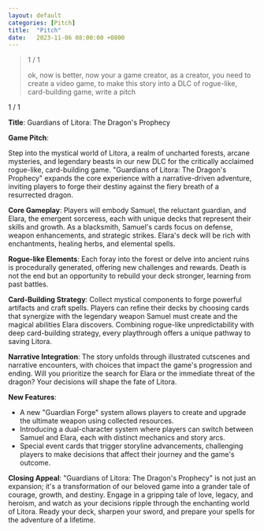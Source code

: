 ```yaml
---
layout: default
categories: [Pitch]
title:  "Pitch"
date:   2023-11-06 08:00:00 +0800
---
```


> 1 / 1
> 
> ok, now is better, now your a game creator, as a creator, you need to create a video game, to make this story into a DLC of rogue-like, card-building game, write a pitch

1 / 1

**Title**: Guardians of Litora: The Dragon's Prophecy

**Game Pitch**:

Step into the mystical world of Litora, a realm of uncharted forests, arcane mysteries, and legendary beasts in our new DLC for the critically acclaimed rogue-like, card-building game. "Guardians of Litora: The Dragon's Prophecy" expands the core experience with a narrative-driven adventure, inviting players to forge their destiny against the fiery breath of a resurrected dragon.

**Core Gameplay**: Players will embody Samuel, the reluctant guardian, and Elara, the emergent sorceress, each with unique decks that represent their skills and growth. As a blacksmith, Samuel's cards focus on defense, weapon enhancements, and strategic strikes. Elara's deck will be rich with enchantments, healing herbs, and elemental spells.

**Rogue-like Elements**: Each foray into the forest or delve into ancient ruins is procedurally generated, offering new challenges and rewards. Death is not the end but an opportunity to rebuild your deck stronger, learning from past battles.

**Card-Building Strategy**: Collect mystical components to forge powerful artifacts and craft spells. Players can refine their decks by choosing cards that synergize with the legendary weapon Samuel must create and the magical abilities Elara discovers. Combining rogue-like unpredictability with deep card-building strategy, every playthrough offers a unique pathway to saving Litora.

**Narrative Integration**: The story unfolds through illustrated cutscenes and narrative encounters, with choices that impact the game's progression and ending. Will you prioritize the search for Elara or the immediate threat of the dragon? Your decisions will shape the fate of Litora.

**New Features**:

*   A new "Guardian Forge" system allows players to create and upgrade the ultimate weapon using collected resources.
*   Introducing a dual-character system where players can switch between Samuel and Elara, each with distinct mechanics and story arcs.
*   Special event cards that trigger storyline advancements, challenging players to make decisions that affect their journey and the game's outcome.

**Closing Appeal**: "Guardians of Litora: The Dragon's Prophecy" is not just an expansion; it's a transformation of our beloved game into a grander tale of courage, growth, and destiny. Engage in a gripping tale of love, legacy, and heroism, and watch as your decisions ripple through the enchanting world of Litora. Ready your deck, sharpen your sword, and prepare your spells for the adventure of a lifetime.
